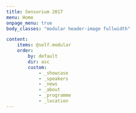 ```yaml
---
title: Sensorium 2017
menu: Home
onpage_menu: true
body_classes: "modular header-image fullwidth"

content:
    items: @self.modular
    order:
        by: default
        dir: asc
        custom:
            - _showcase
            - _speakers
            - _news
            - _about
            - _programme
            - _location
---
```



